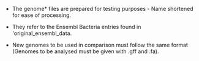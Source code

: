 * The genome* files are prepared for testing purposes - Name shortened for ease of processing.
* They refer to the Ensembl Bacteria entries found in 'original_ensembl_data.

* New genomes to be used in comparison must follow the same format (Genomes to be analysed must be given with .gff and
  .fa).  
